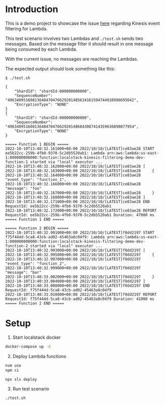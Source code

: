 # Introduction

This is a demo project to showcase the issue [here](https://github.com/localstack/localstack/pull/6826) regarding Kinesis event filtering for Lambda.

This test scenario involves two Lambdas and `./test.sh` sends two messages. Based on the message filter it should result in one message being consumed by each Lambda.

With the current issue, no messages are reaching the Lambdas.

The expected output should look something like this:

```
$ ./test.sh

{
    "ShardId": "shardId-000000000000",
    "SequenceNumber": "49634095160813648470476629201485634161594744938996695042",
    "EncryptionType": "NONE"
}
{
    "ShardId": "shardId-000000000000",
    "SequenceNumber": "49634095160813648470476629201486843087414359636890877954",
    "EncryptionType": "NONE"
}

===== Function 1 BEGIN =====
2022-10-10T13:40:32.161000+00:00 2022/10/10/[LATEST]ce83ae28 START ee5b22cc-259b-4fb0-9370-5c2db5520ab1: Lambda arn:aws:lambda:us-east-1:000000000000:function:localstack-kinesis-filtering-demo-dev-function-1 started via "local" executor ...
2022-10-10T13:40:32.162000+00:00 2022/10/10/[LATEST]ce83ae28 [
2022-10-10T13:40:32.163000+00:00 2022/10/10/[LATEST]ce83ae28     {
2022-10-10T13:40:32.164000+00:00 2022/10/10/[LATEST]ce83ae28         "event_type": "function_1",
2022-10-10T13:40:32.166000+00:00 2022/10/10/[LATEST]ce83ae28         "message": "foo"
2022-10-10T13:40:32.167000+00:00 2022/10/10/[LATEST]ce83ae28     }
2022-10-10T13:40:32.168000+00:00 2022/10/10/[LATEST]ce83ae28 ]
2022-10-10T13:40:32.171000+00:00 2022/10/10/[LATEST]ce83ae28 END RequestId: ee5b22cc-259b-4fb0-9370-5c2db5520ab1
2022-10-10T13:40:32.172000+00:00 2022/10/10/[LATEST]ce83ae28 REPORT RequestId: ee5b22cc-259b-4fb0-9370-5c2db5520ab1 Duration: 47000 ms
===== Function 1 END =====

===== Function 2 BEGIN =====
2022-10-10T13:40:32.991000+00:00 2022/10/10/[LATEST]f0dd2197 START f75f444d-5ca8-43cb-ad02-45463a8c04f9: Lambda arn:aws:lambda:us-east-1:000000000000:function:localstack-kinesis-filtering-demo-dev-function-2 started via "local" executor ...
2022-10-10T13:40:32.993000+00:00 2022/10/10/[LATEST]f0dd2197 [
2022-10-10T13:40:32.995000+00:00 2022/10/10/[LATEST]f0dd2197     {
2022-10-10T13:40:32.997000+00:00 2022/10/10/[LATEST]f0dd2197         "event_type": "function_2",
2022-10-10T13:40:32.999000+00:00 2022/10/10/[LATEST]f0dd2197         "message": "bar"
2022-10-10T13:40:33.002000+00:00 2022/10/10/[LATEST]f0dd2197     }
2022-10-10T13:40:33.004000+00:00 2022/10/10/[LATEST]f0dd2197 ]
2022-10-10T13:40:33.008000+00:00 2022/10/10/[LATEST]f0dd2197 END RequestId: f75f444d-5ca8-43cb-ad02-45463a8c04f9
2022-10-10T13:40:33.010000+00:00 2022/10/10/[LATEST]f0dd2197 REPORT RequestId: f75f444d-5ca8-43cb-ad02-45463a8c04f9 Duration: 41000 ms
===== Function 2 END =====
```

# Setup

1. Start localstack docker

```bash
docker-compose up -d
```

2. Deploy Lambda functions

```bash
nvm use
npm ci

npx sls deploy
```

3. Run test scenario

```bash
./test.sh
```
